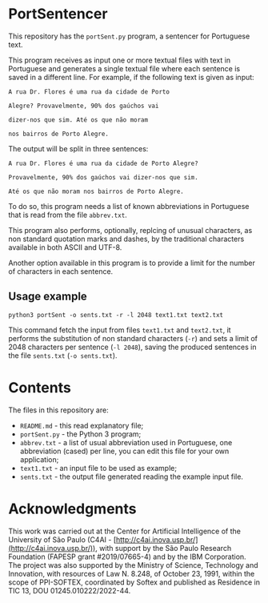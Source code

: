 # PortSentencer
This repository has the `portSent.py` program, a sentencer for Portuguese text.

This program receives as input one or more textual files with text in Portuguese and generates a single textual file where each sentence is saved in a different line. For example, if the following text is given as input:

`A rua Dr. Flores é uma rua da cidade de Porto`

`Alegre? Provavelmente, 90% dos gaúchos vai`

`dizer-nos que sim. Até os que não moram`

`nos bairros de Porto Alegre.`

The output will be split in three sentences:

`A rua Dr. Flores é uma rua da cidade de Porto Alegre?`

`Provavelmente, 90% dos gaúchos vai dizer-nos que sim.`

`Até os que não moram nos bairros de Porto Alegre.`

To do so, this program needs a list of known abbreviations in Portuguese that is read from the file `abbrev.txt`.

This program also performs, optionally, replcing of unusual characters, as non standard quotation marks and dashes, by the traditional characters available in both ASCII and UTF-8.

Another option available in this program is to provide a limit for the number of characters in each sentence.

## Usage example
`python3 portSent -o sents.txt -r -l 2048 text1.txt text2.txt`

This command fetch the input from files `text1.txt` and `text2.txt`, it performs the substitution of non standard characters (`-r`) and sets a limit of 2048 characters per sentence (`-l 2048`), saving the produced sentences in the file `sents.txt` (`-o sents.txt`).

# Contents
The files in this repository are:
- `README.md` - this read explanatory file;
- `portSent.py` - the Python 3 program;
- `abbrev.txt` - a list of usual abbreviation used in Portuguese, one abbreviation (cased) per line, you can edit this file for your own application;
- `text1.txt` - an input file to be used as example;
- `sents.txt` - the output file generated reading the example input file.

# Acknowledgments
This work was carried out at the Center for Artificial Intelligence of the University of São Paulo (C4AI - [http://c4ai.inova.usp.br/](http://c4ai.inova.usp.br/)), with support by the São Paulo Research Foundation (FAPESP grant #2019/07665-4) and by the IBM Corporation. The project was also supported by the Ministry of Science, Technology and Innovation, with resources of Law N. 8.248, of October 23, 1991, within the scope of PPI-SOFTEX, coordinated by Softex and published as Residence in TIC 13, DOU 01245.010222/2022-44.

